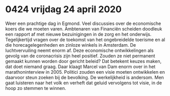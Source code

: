 # 0424 vrijdag 24 april 2020
Weer een prachtige dag in Egmond. Veel discussies over de economische koers die we moeten varen. Ambtenaren van Financiën scheiden doodleuk een rapport af met nieuwe bezuinigingen in de zorg en het onderwijs. Tegelijkertijd vragen over de toekomst van het ongebreidelde toerisme en al die horecagelegenheden en zinloze winkels in Amsterdam. De luchtvervuiling neemt enorm af. Deze economische ontwikkelingen als gevolg van de coronacrisis zijn heel positief. Zouden ze niet permanent gemaakt kunnen worden door gericht beleid? Dat betekent keuzes maken, dat doet niemand graag. Daar klaagt Marcel van Dam enorm over in het marathoninterview in 2005. Politici zouden een visie moeten ontwikkelen en daarvoor steun zoeken bij de bevolking. De werkelijkheid is andersom. Men gaat luisteren naar het volk en verheft dat geluid vervolgens tot visie, in de hoop zo stemmen te winnen. 


